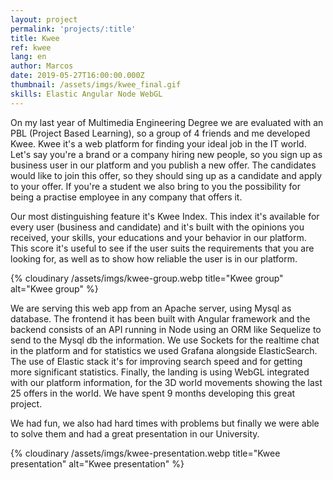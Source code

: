 ```yaml
---
layout: project
permalink: 'projects/:title'
title: Kwee
ref: kwee
lang: en
author: Marcos
date: 2019-05-27T16:00:00.000Z
thumbnail: /assets/imgs/kwee_final.gif
skills: Elastic Angular Node WebGL
---
```

On my last year of Multimedia Engineering Degree we are evaluated with an PBL (Project Based Learning), so a group of 4 friends and me developed Kwee. Kwee it's a web platform for finding your ideal job in the IT world. Let's say you're a brand or a company hiring new people, so you sign up as business user in our platform and you publish a new offer. The candidates would like to join this offer, so they should sing up as a candidate and apply to your offer. If you're a student we also bring to you the possibility for being a practise employee in any company that offers it. 

Our most distinguishing feature it's Kwee Index. This index it's available for every user (business and candidate) and it's built with the opinions you received, your skills, your educations and your behavior in our platform. This score it's useful to see if the user suits the requirements that you are looking for, as well as to show how reliable the user is in our platform. 

{% cloudinary /assets/imgs/kwee-group.webp title="Kwee group" alt="Kwee group" %}

We are serving this web app from an Apache server, using Mysql as database. The frontend it has been built with Angular framework and the backend consists of an API running in Node using an ORM like Sequelize to send to the Mysql db the information. We use Sockets for the realtime chat in the platform and for statistics we used Grafana alongside ElasticSearch. The use of Elastic stack it's for improving search speed and for getting more significant statistics. Finally, the landing is using WebGL integrated with our platform information, for the 3D world movements showing the last 25 offers in the world. We have spent 9 months developing this great project. 

We had fun, we also had hard times with problems but finally we were able to solve them and had a great presentation in our University.

{% cloudinary /assets/imgs/kwee-presentation.webp title="Kwee presentation" alt="Kwee presentation" %} 
